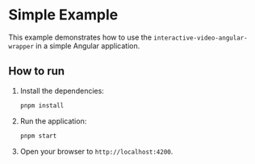 
# Simple Example

This example demonstrates how to use the `interactive-video-angular-wrapper` in a simple Angular application.

## How to run

1.  Install the dependencies:

    ```bash
    pnpm install
    ```

2.  Run the application:

    ```bash
    pnpm start
    ```

3.  Open your browser to `http://localhost:4200`.
